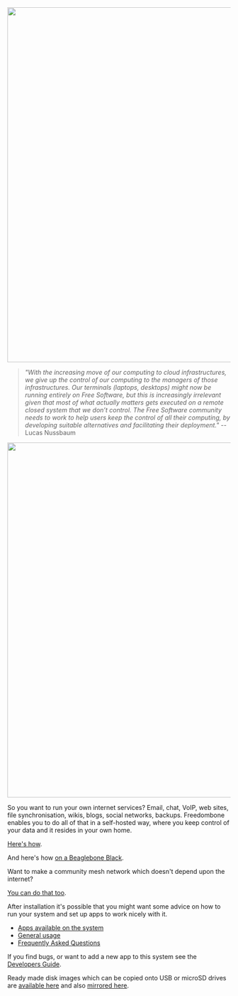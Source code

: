 <img src="https://github.com/bashrc/freedombone/blob/master/img/logo.png?raw=true" width=800/>

> _"With the increasing move of our computing to cloud infrastructures, we give up the control of our computing to the managers of those infrastructures. Our terminals (laptops, desktops) might now be running entirely on Free Software, but this is increasingly irrelevant given that most of what actually matters gets executed on a remote closed system that we don’t control. The Free Software community needs to work to help users keep the control of all their computing, by developing suitable alternatives and facilitating their deployment."_ -- Lucas Nussbaum

<img src="https://github.com/bashrc/freedombone/blob/master/img/beaglebone_logo.jpg?raw=true" width=800/>

So you want to run your own internet services? Email, chat, VoIP, web sites, file synchronisation, wikis, blogs, social networks, backups. Freedombone enables you to do all of that in a self-hosted way, where you keep control of your data and it resides in your own home.

[Here's how](https://freedombone.net/homeserver.html).

And here's how [on a Beaglebone Black](https://freedombone.net/beaglebone.html).

Want to make a community mesh network which doesn't depend upon the internet?

[You can do that too](https://freedombone.net/mesh.html).

After installation it's possible that you might want some advice on how to run your system and set up apps to work nicely with it.

 * [Apps available on the system](https://freedombone.net/apps.html)
 * [General usage](https://freedombone.net/usage.html)
 * [Frequently Asked Questions](https://freedombone.net/faq.html)

If you find bugs, or want to add a new app to this system see the [Developers Guide](https://freedombone.net/devguide.html).

Ready made disk images which can be copied onto USB or microSD drives are [available here](https://freedombone.net/downloads) and also [mirrored here](http://www.postactiv.com/freedombone/2.00/index.html).
